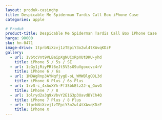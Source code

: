 ```yaml
---
layout: produk-casinghp
title: Despicable Me Spiderman Tardis Call Box iPhone Case
categories: apple

# Produk
product-title: Despicable Me Spiderman Tardis Call Box iPhone Case
harga: 90000
sku: hn-0471
image-drive: 1tprbNiXzvj1zTEpiY3o2wl4tXAvqKDzF
gallery:
  - url: 1v6tcVnt9VLBaipXgNUCxRpXUtDKU-yhd
    title: iPhone 5 / 5s / SE
  - url: 1cGy1jRiyPRl6eJt5V5sO9uVgoxcvc4rV
    title: iPhone 6 / 6s
  - url: 1MOWgRnp3AYNqfjygD-oL_WMWBlgODL3d
    title: iPhone 6 Plus / 6s Plus
  - url: 1rvS-c_4xAoXYh-Ff3SbkElz2J-q_GuvG
    title: iPhone 7 / 8
  - url: 1olryd2a3g9xVbvY2E1G3p3UavdBYCh4Q
    title: iPhone 7 Plus / 8 Plus
  - url: 1tprbNiXzvj1zTEpiY3o2wl4tXAvqKDzF
    title: iPhone X
---
```

